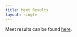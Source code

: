 ```yaml
---
title: Meet Results
layout: single
---
```


Meet results can be found [here](https://thinfi.com/0b7mg).
